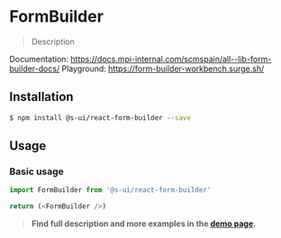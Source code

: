 # FormBuilder

> Description

<!-- ![](./assets/preview.png) -->

Documentation: https://docs.mpi-internal.com/scmspain/all--lib-form-builder-docs/
Playground: https://form-builder-workbench.surge.sh/

## Installation

```sh
$ npm install @s-ui/react-form-builder --save
```

## Usage

### Basic usage
```js
import FormBuilder from '@s-ui/react-form-builder'

return (<FormBuilder />)
```


> **Find full description and more examples in the [demo page](#).**
